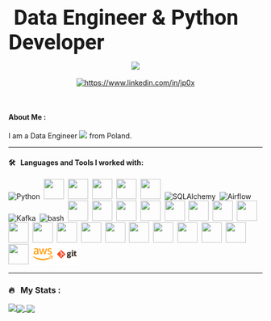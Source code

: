 
<h3 align="center" style="font-family: Roboto; font-size: 3em; display: inline; margin: 0 0 0.25em 0.25em;">Data Engineer & Python Developer</h3>


<p align="center"><img src="https://media.giphy.com/media/v1.Y2lkPTc5MGI3NjExaWZ0YjY0emtteDkxYndqMzB4ZnBvZ2kwYmV4YnZpYm9jaDYza290MSZlcD12MV9pbnRlcm5hbF9naWZfYnlfaWQmY3Q9cw/kBNlnTKValswvdPSga/giphy.gif" width="250"/></p>
<p align="center">
<a href="https://www.linkedin.com/in/jp0x"><img src="https://img.shields.io/badge/JakubPluta-blue?style=for-the-badge&logo=linkedin&logoColor=white" alt="https://www.linkedin.com/in/jp0x"></a>
</p>
<p align="center">
<a><img src="https://komarev.com/ghpvc/?username=JakubPluta&style=flat-square&color=blue" alt=""/></a>
</p>

#### About Me :

I am a Data Engineer <img src="https://media.giphy.com/media/WUlplcMpOCEmTGBtBW/giphy.gif" width="30"> from Poland.

---

#### 🛠 &nbsp; Languages and Tools I worked with:

<p>
<img src="https://cdn.jsdelivr.net/gh/devicons/devicon/icons/python/python-original-wordmark.svg"  title="Python" alt="Python" width="40" height="40"/>&nbsp;
<img src="https://github.com/JakubPluta/JakubPluta/assets/275820/90560718-ee24-4c5d-a7be-5b24577ef55f" width="40" height="40"/>&nbsp;
<img src="https://cdn.jsdelivr.net/gh/devicons/devicon/icons/docker/docker-original.svg" width="40" height="40"/>&nbsp;
<img src="https://cdn.jsdelivr.net/gh/devicons/devicon/icons/fastapi/fastapi-original-wordmark.svg" width="40" height="40"/>&nbsp;
<img src="https://github.com/JakubPluta/JakubPluta/assets/275820/1ef85757-af65-4420-a0ee-19a308ff867b" width="40" height="40"/>&nbsp;
<img src="https://github.com/JakubPluta/JakubPluta/assets/275820/6276673a-2b7e-4d6d-bc2a-cab9c6434cda" width="40" height="40"/>&nbsp;
<img src="https://github.com/JakubPluta/JakubPluta/assets/275820/c76aeb11-2aff-4192-b0fa-4e18f3140d6e" title="SQLAlchemy" alt="SQLAlchemy" width="40" height="40"/>&nbsp;
<img src="https://github.com/JakubPluta/JakubPluta/assets/275820/336d1733-2103-4d17-b857-c2b4c7601054"  title="Airflow" alt="Airflow" width="40" height="40"/>&nbsp;
<img src="https://cdn.jsdelivr.net/gh/devicons/devicon/icons/apachekafka/apachekafka-original-wordmark.svg" title="Kafka" alt="Kafka" width="40" height="40"/>&nbsp;
<img src="https://cdn.jsdelivr.net/gh/devicons/devicon/icons/bash/bash-original.svg" title="bash" alt="bash" width="40" height="40"/>&nbsp;
<img src="https://cdn.jsdelivr.net/gh/devicons/devicon/icons/go/go-original.svg" width="40" height="40"/>&nbsp;
<img src="https://cdn.jsdelivr.net/gh/devicons/devicon/icons/pytest/pytest-original-wordmark.svg" width="40" height="40"/>&nbsp;         
<img src="https://cdn.jsdelivr.net/gh/devicons/devicon/icons/jupyter/jupyter-original.svg" width="40" height="40"/>&nbsp;         
<img src="https://cdn.jsdelivr.net/gh/devicons/devicon/icons/kubernetes/kubernetes-plain.svg" width="40" height="40"/>&nbsp;      
<img src="https://cdn.jsdelivr.net/gh/devicons/devicon/icons/mongodb/mongodb-original.svg" width="40" height="40"/>&nbsp;             
<img src="https://cdn.jsdelivr.net/gh/devicons/devicon/icons/pandas/pandas-original.svg" width="40" height="40"/>&nbsp;      
<img src="https://cdn.jsdelivr.net/gh/devicons/devicon/icons/postgresql/postgresql-original.svg" width="40" height="40"/>&nbsp;               
<img src="https://cdn.jsdelivr.net/gh/devicons/devicon/icons/redis/redis-original.svg" width="40" height="40"/>&nbsp;          
<img src="https://cdn.jsdelivr.net/gh/devicons/devicon/icons/sqlite/sqlite-original.svg" width="40" height="40"/>&nbsp;
<img src="https://github.com/JakubPluta/JakubPluta/assets/275820/c34275e8-75f9-481f-a725-0a9dc7b860e7" width="40" height="40"/>&nbsp;
<img src="https://github.com/JakubPluta/JakubPluta/assets/275820/7ca2d25e-023b-4b66-9262-c2c243750e31" width="40" height="40"/>&nbsp;
<img src="https://github.com/JakubPluta/JakubPluta/assets/275820/6045a81a-224c-4105-9afd-90b5bb5d9836" width="40" height="40"/>&nbsp;
<img src="https://cdn.jsdelivr.net/gh/devicons/devicon/icons/visualstudio/visualstudio-plain.svg" width="40" height="40"/>&nbsp;             
<img src="https://cdn.jsdelivr.net/gh/devicons/devicon/icons/numpy/numpy-original.svg" width="40" height="40"/>&nbsp;      
<img src="https://cdn.jsdelivr.net/gh/devicons/devicon/icons/grafana/grafana-original.svg" width="40" height="40"/>&nbsp;      
<img src="https://cdn.jsdelivr.net/gh/devicons/devicon/icons/flask/flask-original.svg" width="40" height="40"/>&nbsp;     
<img src="https://cdn.jsdelivr.net/gh/devicons/devicon/icons/markdown/markdown-original.svg" width="40" height="40"/>&nbsp;     
<img src="https://cdn.jsdelivr.net/gh/devicons/devicon/icons/github/github-original-wordmark.svg" width="40" height="40"/>&nbsp;
<img src="https://github.com/JakubPluta/JakubPluta/assets/275820/a5af5d9f-95d3-422d-873c-3455a3742224" width="40" height="40"/>&nbsp;
<img src="https://github.com/devicons/devicon/blob/master/icons/amazonwebservices/amazonwebservices-plain-wordmark.svg" title="AWS" alt="AWS" width="40" height="40"/>&nbsp;
<img src="https://github.com/devicons/devicon/blob/master/icons/git/git-original-wordmark.svg" title="Git" width="40" height="40"/>&nbsp;
</p>

---

### 🔥 &nbsp; My Stats :
<a href="https://github.com/JakubPluta">
  <img height=200 align="center" src="https://github-readme-stats.vercel.app/api?username=JakubPluta&show_icons=true&exclude_repo=EDA-ML,OpenBBTerminal&theme=tokyonight"/>
</a>
<a href="https://github.com/JakubPluta">
  <img height=200 align="center" src="https://github-readme-stats.vercel.app/api/top-langs/?username=JakubPluta&exclude_repo=EDA-ML&layout=compact&theme=tokyonight&hide=c,c++&card_width=300" />
</a>

<a href="https://github.com/JakubPluta">
  <img height=200 align="left" src="http://github-readme-streak-stats.herokuapp.com?user=JakubPluta&theme=ayu-mirage&border_radius=10&mode=weekly&card_width=850" />
</a>



